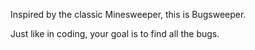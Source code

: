 Inspired by the classic Minesweeper, this is Bugsweeper.

Just like in coding,
your goal is to find all the bugs.
